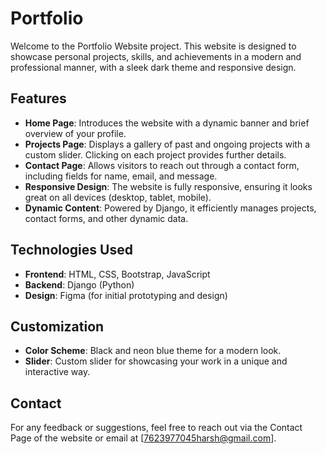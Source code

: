 # Portfolio
Welcome to the Portfolio Website project. This website is designed to showcase personal projects, skills, and achievements in a modern and professional manner, with a sleek dark theme and responsive design.
## Features
* **Home Page**: Introduces the website with a dynamic banner and brief overview of your profile.
* **Projects Page**: Displays a gallery of past and ongoing projects with a custom slider. Clicking on each project provides further details.
* **Contact Page**: Allows visitors to reach out through a contact form, including fields for name, email, and message.
* **Responsive Design**: The website is fully responsive, ensuring it looks great on all devices (desktop, tablet, mobile).
* **Dynamic Content**: Powered by Django, it efficiently manages projects, contact forms, and other dynamic data.
## Technologies Used
* **Frontend**: HTML, CSS, Bootstrap, JavaScript
* **Backend**: Django (Python)
* **Design**: Figma (for initial prototyping and design)
## Customization
* **Color Scheme**: Black and neon blue theme for a modern look.
* **Slider**: Custom slider for showcasing your work in a unique and interactive way.
## Contact
For any feedback or suggestions, feel free to reach out via the Contact Page of the website or email at [7623977045harsh@gmail.com].
